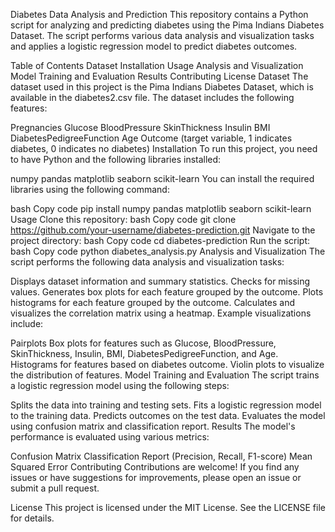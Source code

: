 Diabetes Data Analysis and Prediction
This repository contains a Python script for analyzing and predicting diabetes using the Pima Indians Diabetes Dataset. The script performs various data analysis and visualization tasks and applies a logistic regression model to predict diabetes outcomes.

Table of Contents
Dataset
Installation
Usage
Analysis and Visualization
Model Training and Evaluation
Results
Contributing
License
Dataset
The dataset used in this project is the Pima Indians Diabetes Dataset, which is available in the diabetes2.csv file. The dataset includes the following features:

Pregnancies
Glucose
BloodPressure
SkinThickness
Insulin
BMI
DiabetesPedigreeFunction
Age
Outcome (target variable, 1 indicates diabetes, 0 indicates no diabetes)
Installation
To run this project, you need to have Python and the following libraries installed:

numpy
pandas
matplotlib
seaborn
scikit-learn
You can install the required libraries using the following command:

bash
Copy code
pip install numpy pandas matplotlib seaborn scikit-learn
Usage
Clone this repository:
bash
Copy code
git clone https://github.com/your-username/diabetes-prediction.git
Navigate to the project directory:
bash
Copy code
cd diabetes-prediction
Run the script:
bash
Copy code
python diabetes_analysis.py
Analysis and Visualization
The script performs the following data analysis and visualization tasks:

Displays dataset information and summary statistics.
Checks for missing values.
Generates box plots for each feature grouped by the outcome.
Plots histograms for each feature grouped by the outcome.
Calculates and visualizes the correlation matrix using a heatmap.
Example visualizations include:

Pairplots
Box plots for features such as Glucose, BloodPressure, SkinThickness, Insulin, BMI, DiabetesPedigreeFunction, and Age.
Histograms for features based on diabetes outcome.
Violin plots to visualize the distribution of features.
Model Training and Evaluation
The script trains a logistic regression model using the following steps:

Splits the data into training and testing sets.
Fits a logistic regression model to the training data.
Predicts outcomes on the test data.
Evaluates the model using confusion matrix and classification report.
Results
The model's performance is evaluated using various metrics:

Confusion Matrix
Classification Report (Precision, Recall, F1-score)
Mean Squared Error
Contributing
Contributions are welcome! If you find any issues or have suggestions for improvements, please open an issue or submit a pull request.

License
This project is licensed under the MIT License. See the LICENSE file for details.
